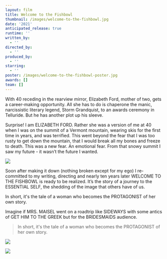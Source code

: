 ```yaml
---
layout: film
title: Welcome to the Fishbowl
thumbnail: /images/welcome-to-the-fishbowl.jpg
date: '2021'
anticipated_release: true
runtime: ''
written_by:
  - ''
directed_by:
  - ''
produced_by:
  - ''
starring:
  - ''
poster: /images/welcome-to-the-fishbowl-poster.jpg
awards: []
team: []
---
```

With 40 receding in the rearview mirror, Elizabeth Ford, mother of two, gets a career-making opportunity. All she has to do is chaperone the manic, narcissistic literary legend, Storm Grandquist, to an awards ceremony in Telluride. But he has another plot up his sleeve.

Surprise! I am ELIZABETH FORD. Rather she was a version of me at 40 when I was on the summit of a Vermont mountain, wearing skis for the first time in years, and was terrified. This went beyond the fear that I was too rusty to get down the mountain, that I would break all my bones and freeze to death. This was a new fear. An emotional fear. From that snowy summit I saw my future - it wasn’t the future I wanted.

![](/images/road.jpg)

Soon after making it down (nothing broken except for my ego) I re-committed to my writing, directing and nearly ten years later WELCOME TO THE FISHBOWL is ready to be realized. It’s the story of a journey to the ESSENTIAL SELF, the shedding of the image that others have of us.

In short, it's the tale of a woman who becomes the PROTAGONIST of her own story.

Imagine if MRS. MAISEL went on a roadtrip like SIDEWAYS with some antics of GET HIM TO THE GREEK but for the BRIDESMAIDS audience.

> In short, it's the tale of a woman who becomes the PROTAGONIST of her own story.

![](/images/car.jpg)

![](/images/car-on-road.jpg)
